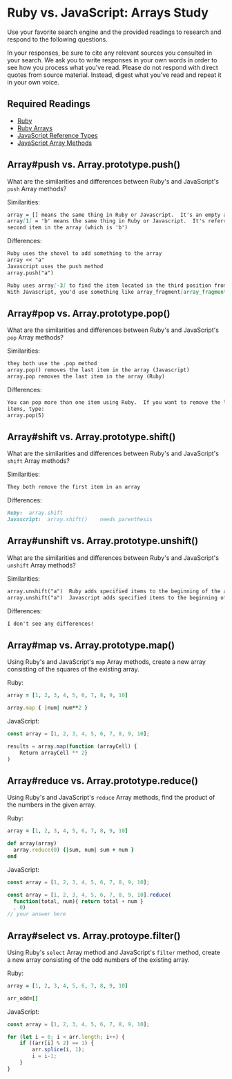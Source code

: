 # Ruby vs. JavaScript: Arrays Study

Use your favorite search engine and the provided readings to research and
respond to the following questions.

In your responses, be sure to cite any relevant sources you consulted in your
search. We ask you to write responses in your own words in order to see how you
process what you've read. Please do not respond with direct quotes from source
material. Instead, digest what you've read and repeat it in your own voice.

## Required Readings

-   [Ruby](https://github.com/ga-wdi-boston/ruby)
-   [Ruby Arrays](https://github.com/ga-wdi-boston/ruby-arrays)
-   [JavaScript Reference Types](https://github.com/ga-wdi-boston/js-reference-types)
-   [JavaScript Array Methods](https://github.com/ga-wdi-boston/js-array-methods)

## Array#push vs. Array.prototype.push()

What are the similarities and differences between Ruby's and JavaScript's `push`
Array methods?

Similarities:

```md
array = [] means the same thing in Ruby or Javascript.  It's an empty array.
array[1] = 'b' means the same thing in Ruby or Javascript.  It's referring to the
second item in the array (which is 'b')
```

Differences:

```md
Ruby uses the shovel to add something to the array
array << "a"
Javascript uses the push method
array.push("a")

Ruby uses array[-3] to find the item located in the third position from the end of the array.
With Javascript, you'd use something like array_fragment[array_fragment.length -3]
```

## Array#pop vs. Array.prototype.pop()

What are the similarities and differences between Ruby's and JavaScript's `pop`
Array methods?

Similarities:

```md
they both use the .pop method
array.pop() removes the last item in the array (Javascript)
array.pop removes the last item in the array (Ruby)
```

Differences:

```md
You can pop more than one item using Ruby.  If you want to remove the last 5
items, type:
array.pop(5)
```

## Array#shift vs. Array.prototype.shift()

What are the similarities and differences between Ruby's and JavaScript's
`shift` Array methods?

Similarities:

```md
They both remove the first item in an array
```

Differences:

```md
Ruby:  array.shift
Javascript:  array.shift()    needs parenthesis
```

## Array#unshift vs. Array.prototype.unshift()

What are the similarities and differences between Ruby's and JavaScript's
`unshift` Array methods?

Similarities:

```md
array.unshift("a")  Ruby adds specified items to the beginning of the array
array.unshift("a")  Javascript adds specified items to the beginning of the array
```

Differences:

```md
I don't see any differences!
```

## Array#map vs. Array.prototype.map()

Using Ruby's and JavaScript's `map` Array methods, create a new array consisting
of the squares of the existing array.

Ruby:

```ruby
array = [1, 2, 3, 4, 5, 6, 7, 8, 9, 10]

array.map { |num| num**2 }
```

JavaScript:

```javascript
const array = [1, 2, 3, 4, 5, 6, 7, 8, 9, 10];

results = array.map(function (arrayCell) {
    Return arrayCell ** 2}
)
```

## Array#reduce vs. Array.prototype.reduce()

Using Ruby's and JavaScript's `reduce` Array methods, find the product of the
numbers in the given array.

Ruby:

```ruby
array = [1, 2, 3, 4, 5, 6, 7, 8, 9, 10]

def array(array)
  array.reduce(0) {|sum, num| sum + num }
end
```

JavaScript:

```javascript
const array = [1, 2, 3, 4, 5, 6, 7, 8, 9, 10];

const array = [1, 2, 3, 4, 5, 6, 7, 8, 9, 10].reduce(
  function(total, num){ return total + num }
  , 0)
// your answer here
```

## Array#select vs. Array.protoype.filter()

Using Ruby's `select` Array method and JavaScript's `filter` method, create a
new array consisting of the odd numbers of the existing array.

Ruby:

```ruby
array = [1, 2, 3, 4, 5, 6, 7, 8, 9, 10]

arr_odd=[]
```

JavaScript:

```javascript
const array = [1, 2, 3, 4, 5, 6, 7, 8, 9, 10];

for (let i = 0; i < arr.length; i++) {
    if ((arr[i] % 2) == 1) {
        arr.splice(i, 1);
        i = i-1;
    }
}
```

